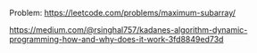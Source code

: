 Problem:
https://leetcode.com/problems/maximum-subarray/

https://medium.com/@rsinghal757/kadanes-algorithm-dynamic-programming-how-and-why-does-it-work-3fd8849ed73d
